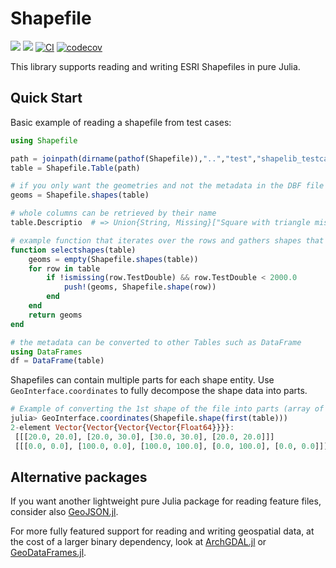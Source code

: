# Shapefile

[![](https://img.shields.io/badge/docs-stable-blue.svg)](https://JuliaGeo.github.io/Shapefile.jl/stable)
[![](https://img.shields.io/badge/docs-dev-blue.svg)](https://JuliaGeo.github.io/Shapefile.jl/dev)
[![CI](https://github.com/JuliaGeo/Shapefile.jl/workflows/CI/badge.svg)](https://github.com/JuliaGeo/Shapefile.jl/actions?query=workflow%3ACI)
[![codecov](https://codecov.io/gh/JuliaGeo/Shapefile.jl/branch/master/graph/badge.svg?token=pRKEwKkeTk)](https://codecov.io/gh/JuliaGeo/Shapefile.jl)

This library supports reading and writing ESRI Shapefiles in pure Julia.

## Quick Start
Basic example of reading a shapefile from test cases:

```julia
using Shapefile

path = joinpath(dirname(pathof(Shapefile)),"..","test","shapelib_testcases","test.shp")
table = Shapefile.Table(path)

# if you only want the geometries and not the metadata in the DBF file
geoms = Shapefile.shapes(table)

# whole columns can be retrieved by their name
table.Descriptio  # => Union{String, Missing}["Square with triangle missing", "Smaller triangle", missing]

# example function that iterates over the rows and gathers shapes that meet specific criteria
function selectshapes(table)
    geoms = empty(Shapefile.shapes(table))
    for row in table
        if !ismissing(row.TestDouble) && row.TestDouble < 2000.0
            push!(geoms, Shapefile.shape(row))
        end
    end
    return geoms
end

# the metadata can be converted to other Tables such as DataFrame
using DataFrames
df = DataFrame(table)
```

Shapefiles can contain multiple parts for each shape entity.
Use `GeoInterface.coordinates` to fully decompose the shape data into parts.

```julia
# Example of converting the 1st shape of the file into parts (array of coordinates)
julia> GeoInterface.coordinates(Shapefile.shape(first(table)))
2-element Vector{Vector{Vector{Vector{Float64}}}}:
 [[[20.0, 20.0], [20.0, 30.0], [30.0, 30.0], [20.0, 20.0]]]
 [[[0.0, 0.0], [100.0, 0.0], [100.0, 100.0], [0.0, 100.0], [0.0, 0.0]]]
```

## Alternative packages

If you want another lightweight pure Julia package for reading feature files, consider
also [GeoJSON.jl](https://github.com/JuliaGeo/GeoJSON.jl).

For more fully featured support for reading and writing geospatial data, at the
cost of a larger binary dependency, look at [ArchGDAL.jl](https://github.com/yeesian/ArchGDAL.jl/) 
or [GeoDataFrames.jl](https://github.com/evetion/GeoDataFrames.jl).
